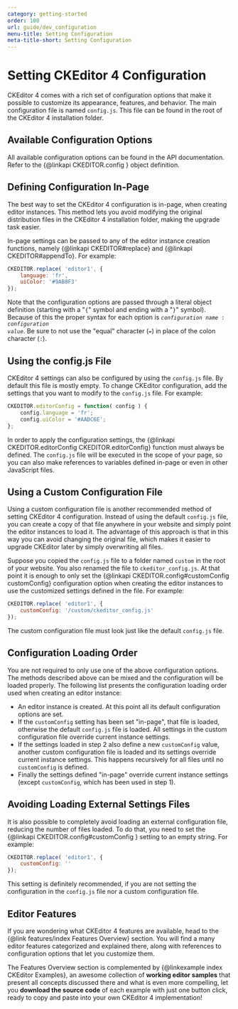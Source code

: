 ```yaml
---
category: getting-started
order: 100
url: guide/dev_configuration
menu-title: Setting Configuration
meta-title-short: Setting Configuration
---
```

<!--
Copyright (c) 2003-2020, CKSource - Frederico Knabben. All rights reserved.
For licensing, see LICENSE.md.
-->

# Setting CKEditor 4 Configuration

CKEditor 4 comes with a rich set of configuration options that make it possible to customize its appearance, features, and behavior. The main configuration file is named `config.js`. This file can be found in the root of the CKEditor 4 installation folder.

## Available Configuration Options

All available configuration options can be found in the API documentation. Refer to the {@linkapi CKEDITOR.config } object definition.

## Defining Configuration In-Page

The best way to set the CKEditor 4 configuration is in-page, when creating editor instances. This method lets you avoid modifying the original distribution files in the CKEditor 4 installation folder, making the upgrade task easier.

In-page settings can be passed to any of the editor instance creation functions, namely {@linkapi CKEDITOR#replace} and {@linkapi CKEDITOR#appendTo}. For example:

``` js
CKEDITOR.replace( 'editor1', {
    language: 'fr',
    uiColor: '#9AB8F3'
});
```

Note that the configuration options are passed through a literal object definition (starting with a "`{`" symbol and ending with a "`}`" symbol). Because of this the proper syntax for each option is <code><i>configuration name</i> : <i>configuration value</i></code>. Be sure to not use the "equal" character (`=`) in place of the colon character (`:`).

## Using the config.js File

CKEditor 4 settings can also be configured by using the `config.js` file. By default this file is mostly empty. To change CKEditor configuration, add the settings that you want to modify to the `config.js` file. For example:

``` js
CKEDITOR.editorConfig = function( config ) {
    config.language = 'fr';
    config.uiColor = '#AADC6E';
};
```

In order to apply the configuration settings, the {@linkapi CKEDITOR.editorConfig CKEDITOR.editorConfig} function must always be defined. The `config.js` file will be executed in the scope of your page, so you can also make references to variables defined in-page or even in other JavaScript files.

## Using a Custom Configuration File

Using a custom configuration file is another recommended method of setting CKEditor 4 configuration. Instead of using the default `config.js` file, you can create a copy of that file anywhere in your website and simply point the editor instances to load it. The advantage of this approach is that in this way you can avoid changing the original file, which makes it easier to upgrade CKEditor later by simply overwriting all files.

Suppose you copied the `config.js` file to a folder named `custom` in the root of your website. You also renamed the file to `ckeditor_config.js`. At that point it is enough to only set the {@linkapi CKEDITOR.config#customConfig customConfig} configuration option when creating the editor instances to use the customized settings defined in the file. For example:

``` js
CKEDITOR.replace( 'editor1', {
    customConfig: '/custom/ckeditor_config.js'
});
```

The custom configuration file must look just like the default `config.js` file.

## Configuration Loading Order

You are not required to only use one of the above configuration options. The methods described above can be mixed and the configuration will be loaded properly. The following list presents the configuration loading order used when creating an editor instance:

 * An editor instance is created. At this point all its default configuration options are set.
 * If the `customConfig` setting has been set "in-page", that file is loaded, otherwise the default `config.js` file is loaded. All settings in the custom configuration file override current instance settings.
 * If the settings loaded in step 2 also define a new `customConfig` value, another custom configuration file is loaded and its settings override current instance settings. This happens recursively for all files until no `customConfig` is defined.
 * Finally the settings defined "in-page" override current instance settings (except `customConfig`, which has been used in step 1).

## Avoiding Loading External Settings Files

It is also possible to completely avoid loading an external configuration file, reducing the number of files loaded. To do that, you need to set the {@linkapi CKEDITOR.config#customConfig } setting to an empty string. For example:

``` js
CKEDITOR.replace( 'editor1', {
    customConfig: ''
});
```

This setting is definitely recommended, if you are not setting the configuration in the `config.js` file nor a custom configuration file.

## Editor Features

If you are wondering what CKEditor 4 features are available, head to the {@link features/index Features Overview} section. You will find a many editor features categorized and explained there, along with references to configuration options that let you customize them.

The Features Overview section is complemented by {@linkexample index CKEditor Examples}, an awesome collection of **working editor samples** that present all concepts discussed there and what is even more compelling, let you **download the source code** of each example with just one button click, ready to copy and paste into your own CKEditor 4 implementation!
